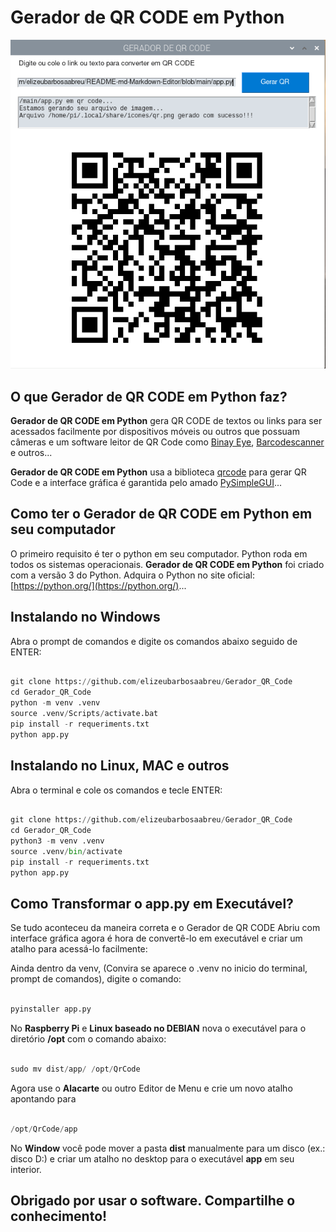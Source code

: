 # Gerador de QR CODE em Python

![Imagem](image.png) 

## O que Gerador de QR CODE em Python faz?

**Gerador de QR CODE em Python** gera QR CODE de textos ou links para ser acessados facilmente por dispositivos móveis ou outros que possuam câmeras e um software leitor de QR Code como [Binay Eye](https://github.com/markusfisch/BinaryEye), [Barcodescanner](https://github.com/dm77/barcodescanner) e outros...

**Gerador de QR CODE em Python** usa a biblioteca [qrcode](https://github.com/lincolnloop/python-qrcode) para gerar QR Code e a interface gráfica é garantida pelo amado [PySimpleGUI](https://github.com/PySimpleGUI/PySimpleGUI)...

## Como ter o Gerador de QR CODE em Python em seu computador

O primeiro requisito é ter o python em seu computador. Python roda em todos os sistemas operacionais. **Gerador de QR CODE em Python** foi criado com a versão 3 do Python. Adquira o Python no site oficial: [https://python.org/](https://python.org/)...

## Instalando no Windows

Abra o prompt de comandos e digite os comandos abaixo seguido de ENTER:
 
~~~python

git clone https://github.com/elizeubarbosaabreu/Gerador_QR_Code
cd Gerador_QR_Code
python -m venv .venv
source .venv/Scripts/activate.bat
pip install -r requeriments.txt
python app.py

~~~

## Instalando no Linux, MAC e outros

Abra o terminal e cole os comandos e tecle ENTER:
 
~~~python

git clone https://github.com/elizeubarbosaabreu/Gerador_QR_Code
cd Gerador_QR_Code
python3 -m venv .venv
source .venv/bin/activate
pip install -r requeriments.txt
python app.py

~~~

## Como Transformar o app.py em Executável?

Se tudo aconteceu da maneira correta e o Gerador de QR CODE Abriu com interface gráfica agora é hora de convertê-lo em executável e criar um atalho para acessá-lo facilmente:

Ainda dentro da venv, (Convira se aparece o .venv no inicio do terminal, prompt de comandos), digite o comando:
 
~~~python

pyinstaller app.py

~~~

No **Raspberry Pi** e **Linux baseado no DEBIAN** nova o executável para o diretório **/opt** com o comando abaixo:
 
~~~python

sudo mv dist/app/ /opt/QrCode

~~~

Agora use o **Alacarte** ou outro Editor de Menu e crie um novo atalho apontando para 

~~~python

/opt/QrCode/app

~~~

No **Window** você pode mover a pasta **dist** manualmente para um disco (ex.: disco D:) e criar um atalho no desktop para o executável **app** em seu interior.

## Obrigado por usar o software. Compartilhe o conhecimento!
